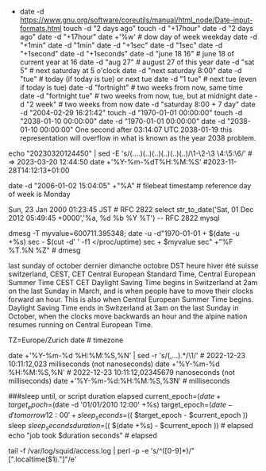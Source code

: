 * date -d https://www.gnu.org/software/coreutils/manual/html_node/Date-input-formats.html
touch -d "2 days ago"
touch -d "+17hour"
date -d "2 days ago"
date -d "+17hour"
date +'%w' # dow day of week weekday
date -d "+1min"
date -d "1min"
date -d "+1sec"
date -d "1sec"
date -d "+1second"
date -d "+1seconds"
date -d "june 18 16" # june 18 of current year at 16
date -d "aug 27" # august 27 of this year
date -d "sat 5" # next saturday at 5 o'clock
date -d "next saturday 8:00"
date -d "tue"   # today (if today is tue) or next tue
date -d "1 tue" # next tue (even if today is tue)
date -d "fortnight" # two weeks from now, same time
date -d "fortnight tue" # two weeks from now, tue, but at midnight
date -d "2 week" # two weeks from now
date -d "saturday 8:00 + 7 day"
date -d "2004-02-29 16:21:42"
touch -d "1970-01-01 00:00:00"
touch -d "2038-01-10 00:00:00"
date -d "1970-01-01 00:00:00"
date -d "2038-01-10 00:00:00"
One second after 03:14:07 UTC 2038-01-19 this representation will overflow in what is known as the year 2038 problem.

echo "20230320124450" | sed -E 's/(....)(..)(..)(..)(..)(..)/\1-\2-\3 \4:\5:\6/' # => 2023-03-20 12:44:50
date +'%Y-%m-%dT%H:%M:%S' #2023-11-28T14:12:13+01:00

date -d "2006-01-02 15:04:05" +"%A" # filebeat timestamp reference day of week is Monday

Sun, 23 Jan 2000 01:23:45 JST # RFC 2822
select str_to_date('Sat, 01 Dec 2012 05:49:45 +0000','%a, %d %b %Y %T') -- RFC 2822 mysql

dmesg -T
myvalue=600711.395348; date -u -d"1970-01-01 + $(date -u +%s) sec - $(cut -d' ' -f1 </proc/uptime) sec + $myvalue sec" +"%F %T.%N %Z" # dmesg


last sunday of october dernier dimanche octobre DST heure hiver été suisse switzerland, CEST, CET Central European Standard Time, Central European Summer Time
CEST CET Daylight Saving Time begins in Switzerland at 2am on the last Sunday in March, and is when people have to move their clocks forward an hour. This is also when Central European Summer Time begins.
Daylight Saving Time ends in Switzerland at 3am on the last Sunday in October, when the clocks move backwards an hour and the alpine nation resumes running on Central European Time.

TZ=Europe/Zurich date # timezone


date +'%Y-%m-%d %H:%M:%S,%N' | sed -r 's/(,...).*/\1/' # 2022-12-23 10:11:12,023 milliseconds (not nanoseconds)
date +'%Y-%m-%d %H:%M:%S,%N' # 2022-12-23 10:11:12,02345679 nanoseconds (not milliseconds)
date +'%Y-%m-%d:%H:%M:%S,%3N' # milliseconds


###sleep until, or script duration elapsed
current_epoch=$(date +%s) # duration elapsed
target_epoch=$(date -d '01/01/2010 12:00' +%s)
target_epoch=$(date -d 'tomorrow 12:00' +%s)
sleep_seconds=$(( $target_epoch - $current_epoch ))
sleep $sleep_seconds
duration=$(( $(date +%s) - $current_epoch )) # elapsed
echo "job took $duration seconds" # elapsed

tail -f /var/log/squid/access.log | perl -p -e 's/^([0-9]*)/"[".localtime($1)."]"/e'
